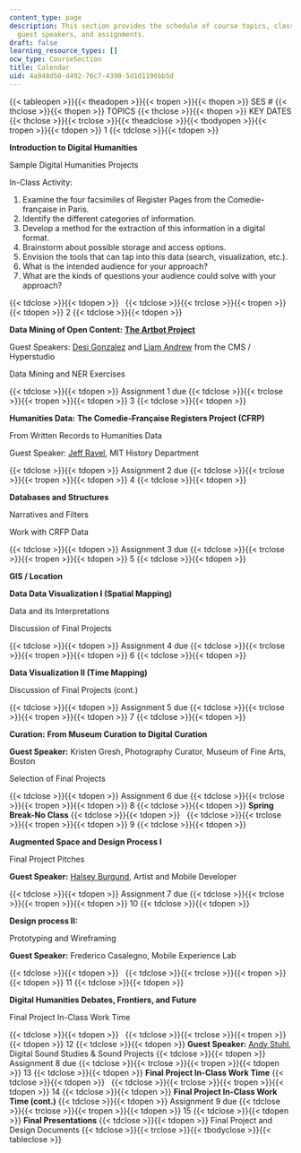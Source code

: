 ```yaml
---
content_type: page
description: This section provides the schedule of course topics, class activities,
  guest speakers, and assignments.
draft: false
learning_resource_types: []
ocw_type: CourseSection
title: Calendar
uid: 4a948d50-d492-76c7-4390-5d1d1196bb5d
---
```

{{< tableopen >}}{{< theadopen >}}{{< tropen >}}{{< thopen >}}
SES #
{{< thclose >}}{{< thopen >}}
TOPICS
{{< thclose >}}{{< thopen >}}
KEY DATES
{{< thclose >}}{{< trclose >}}{{< theadclose >}}{{< tbodyopen >}}{{< tropen >}}{{< tdopen >}}
1
{{< tdclose >}}{{< tdopen >}}

**Introduction to Digital Humanities**

Sample Digital Humanities Projects

In-Class Activity:

1. Examine the four facsimiles of Register Pages from the Comedie-française in Paris.
2. Identify the different categories of information.
3. Develop a method for the extraction of this information in a digital format.
4. Brainstorm about possible storage and access options.
5. Envision the tools that can tap into this data (search, visualization, etc.).
6. What is the intended audience for your approach?
7. What are the kinds of questions your audience could solve with your approach?

{{< tdclose >}}{{< tdopen >}}
 
{{< tdclose >}}{{< trclose >}}{{< tropen >}}{{< tdopen >}}
2
{{< tdclose >}}{{< tdopen >}}

**Data Mining of Open Content:** [**The Artbot Project**](http://shass.mit.edu/news/news-2015-artbot-engineers-discovery-art)

Guest Speakers: [Desi Gonzalez](http://cmsw.mit.edu/profile/desi-gonzalez/) and [Liam Andrew](http://cmsw.mit.edu/profile/liam-andrew/) from the CMS / Hyperstudio

Data Mining and NER Exercises

{{< tdclose >}}{{< tdopen >}}
Assignment 1 due
{{< tdclose >}}{{< trclose >}}{{< tropen >}}{{< tdopen >}}
3
{{< tdclose >}}{{< tdopen >}}

**Humanities Data:** **The Comedie-Française Registers Project (CFRP)**

From Written Records to Humanities Data

Guest Speaker: [Jeff Ravel](https://history.mit.edu/people/jeffrey-s-ravel), MIT History Department

{{< tdclose >}}{{< tdopen >}}
Assignment 2 due
{{< tdclose >}}{{< trclose >}}{{< tropen >}}{{< tdopen >}}
4
{{< tdclose >}}{{< tdopen >}}

**Databases and Structures**

Narratives and Filters

Work with CRFP Data

{{< tdclose >}}{{< tdopen >}}
Assignment 3 due
{{< tdclose >}}{{< trclose >}}{{< tropen >}}{{< tdopen >}}
5
{{< tdclose >}}{{< tdopen >}}

**GIS / Location**

**Data Data Visualization I (Spatial Mapping)**

Data and its Interpretations

Discussion of Final Projects

{{< tdclose >}}{{< tdopen >}}
Assignment 4 due
{{< tdclose >}}{{< trclose >}}{{< tropen >}}{{< tdopen >}}
6
{{< tdclose >}}{{< tdopen >}}

**Data Visualization II (Time Mapping)**

Discussion of Final Projects (cont.)

{{< tdclose >}}{{< tdopen >}}
Assignment 5 due
{{< tdclose >}}{{< trclose >}}{{< tropen >}}{{< tdopen >}}
7
{{< tdclose >}}{{< tdopen >}}

**Curation:** **From Museum Curation to Digital Curation**

**Guest Speaker:** Kristen Gresh, Photography Curator, Museum of Fine Arts, Boston

Selection of Final Projects

{{< tdclose >}}{{< tdopen >}}
Assignment 6 due
{{< tdclose >}}{{< trclose >}}{{< tropen >}}{{< tdopen >}}
8
{{< tdclose >}}{{< tdopen >}}
**Spring Break-No Class**
{{< tdclose >}}{{< tdopen >}}
 
{{< tdclose >}}{{< trclose >}}{{< tropen >}}{{< tdopen >}}
9
{{< tdclose >}}{{< tdopen >}}

**Augmented Space and Design Process I**

Final Project Pitches

**Guest Speaker:** [Halsey Burgund](http://halseyburgund.com/), Artist and Mobile Developer

{{< tdclose >}}{{< tdopen >}}
Assignment 7 due
{{< tdclose >}}{{< trclose >}}{{< tropen >}}{{< tdopen >}}
10
{{< tdclose >}}{{< tdopen >}}

**Design process II:**

Prototyping and Wireframing

**Guest Speaker:** Frederico Casalegno, Mobile Experience Lab

{{< tdclose >}}{{< tdopen >}}
 
{{< tdclose >}}{{< trclose >}}{{< tropen >}}{{< tdopen >}}
11
{{< tdclose >}}{{< tdopen >}}

**Digital Humanities Debates, Frontiers, and Future**

Final Project In-Class Work Time

{{< tdclose >}}{{< tdopen >}}
 
{{< tdclose >}}{{< trclose >}}{{< tropen >}}{{< tdopen >}}
12
{{< tdclose >}}{{< tdopen >}}
**Guest Speaker:** [Andy Stuhl](http://cmsw.mit.edu/profile/andy-stuhl/), Digital Sound Studies & Sound Projects
{{< tdclose >}}{{< tdopen >}}
Assignment 8 due
{{< tdclose >}}{{< trclose >}}{{< tropen >}}{{< tdopen >}}
13
{{< tdclose >}}{{< tdopen >}}
**Final Project In-Class Work Time**
{{< tdclose >}}{{< tdopen >}}
 
{{< tdclose >}}{{< trclose >}}{{< tropen >}}{{< tdopen >}}
14
{{< tdclose >}}{{< tdopen >}}
**Final Project In-Class Work Time (cont.)**
{{< tdclose >}}{{< tdopen >}}
Assignment 9 due
{{< tdclose >}}{{< trclose >}}{{< tropen >}}{{< tdopen >}}
15
{{< tdclose >}}{{< tdopen >}}
**Final Presentations**
{{< tdclose >}}{{< tdopen >}}
Final Project and Design Documents
{{< tdclose >}}{{< trclose >}}{{< tbodyclose >}}{{< tableclose >}}
